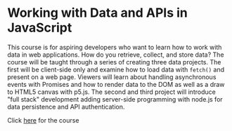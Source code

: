# Working with Data and APIs in JavaScript

This course is for aspiring developers who want to learn how to work with data in web applications. How do you retrieve, collect, and store data? The course will be taught through a series of creating three data projects. The first will be client-side only and examine how to load data with `fetch()` and present on a web page. Viewers will learn about handling asynchronous events with Promises and how to render data to the DOM as well as a draw to HTML5 canvas with p5.js. The second and third project will introduce "full stack" development adding server-side programming with node.js for data persistence and API authentication.

Click [here](https://www.youtube.com/watch?v=tc8DU14qX6I&list=PLRqwX-V7Uu6YxDKpFzf_2D84p0cyk4T7X&index=3&ab_channel=TheCodingTrain) for the course